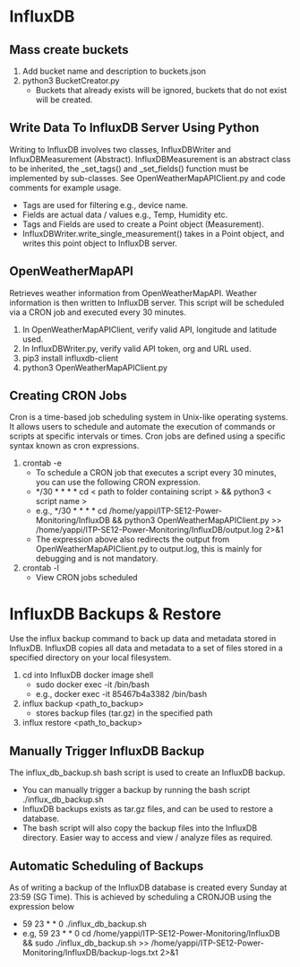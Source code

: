 # InfluxDB 

## Mass create buckets
1. Add bucket name and description to buckets.json
2. python3 BucketCreator.py 
	* Buckets that already exists will be ignored, buckets that do not exist will be created.

## Write Data To InfluxDB Server Using Python
Writing to InfluxDB involves two classes, InfluxDBWriter and InfluxDBMeasurement (Abstract). InfluxDBMeasurement is an abstract class to be
inherited, the _set_tags() and _set_fields() function must be implemented by sub-classes. See OpenWeatherMapAPIClient.py and code comments for example usage.
* Tags are used for filtering e.g., device name.
* Fields are actual data / values e.g., Temp, Humidity etc.
* Tags and Fields are used to create a Point object (Measurement). 
* InfluxDBWriter.write_single_measurement() takes in a Point object, and writes this point object to InfluxDB server.

## OpenWeatherMapAPI
Retrieves weather information from OpenWeatherMapAPI. Weather information is then written to InfluxDB server. This script will be scheduled via a CRON job and executed every 30 minutes. 
1. In OpenWeatherMapAPIClient, verify valid API, longitude and latitude used.
2. In InfluxDBWriter.py, verify valid API token, org and URL used. 
3. pip3 install influxdb-client
4. python3 OpenWeatherMapAPIClient.py	

## Creating CRON Jobs
Cron is a time-based job scheduling system in Unix-like operating systems. It allows users to schedule and automate the execution of commands or scripts at specific intervals or times. Cron jobs are defined using a specific syntax known as cron expressions.
1. crontab -e
	* To schedule a CRON job that executes a script every 30 minutes, you can use the following CRON expression.
	* */30 * * * * cd < path to folder containing script > && python3 < script name > 
	* e.g., */30 * * * *  cd /home/yappi/ITP-SE12-Power-Monitoring/InfluxDB && python3 OpenWeatherMapAPIClient.py  >> /home/yappi/ITP-SE12-Power-Monitoring/InfluxDB/output.log 2>&1
	* The expression above also redirects the output from OpenWeatherMapAPIClient.py to output.log, this is mainly for debugging and is not mandatory. 
2. crontab -l 
	* View CRON jobs scheduled	

# InfluxDB Backups & Restore
Use the influx backup command to back up data and metadata stored in InfluxDB. InfluxDB copies all data and metadata to a set of files stored in a specified directory on your local filesystem.
1. cd into InfluxDB docker image shell
	* sudo docker exec -it <container id> /bin/bash
	* e.g., docker exec -it 85467b4a3382 /bin/bash
2. influx backup <path_to_backup>
	* stores backup files (tar.gz) in the specified path
3. influx restore <path_to_backup>

## Manually Trigger InfluxDB Backup
The influx_db_backup.sh bash script is used to create an InfluxDB backup. 
* You can manually trigger a backup by running the bash script ./influx_db_backup.sh
* InfluxDB backups exists as tar.gz files, and can be used to restore a database.
* The bash script will also copy the backup files into the InfluxDB directory. Easier way to access and view / analyze files as required. 

## Automatic Scheduling of Backups
As of writing a backup of the InfluxDB database is created every Sunday at 23:59 (SG Time). This is achieved by scheduling a CRONJOB using the expression below 
* 59 23 * * 0 ./influx_db_backup.sh
* e.g, 59 23  * * 0 cd /home/yappi/ITP-SE12-Power-Monitoring/InfluxDB && sudo ./influx_db_backup.sh >> /home/yappi/ITP-SE12-Power-Monitoring/InfluxDB/backup-logs.txt 2>&1


